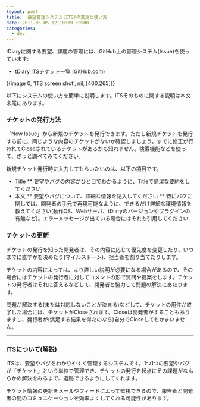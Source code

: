 ```yaml
---
leyout: post
title:  要望管理システム(ITS)の変更と使い方
date: 2011-05-05 12:10:19 +0900
categories:
  - dev
---
```

tDiaryに関する要望、課題の管理には、GitHub上の管理システム(Issue)を使っています:

* [tDiary ITSチケット一覧](http://github.com/tdiary/tdiary-core/issues) (GitHub.com)

{{image 0, 'ITS screen shot', nil, [400,265]}}

以下にシステムの使い方を簡単に説明します。ITSそのものに関する説明は本文末尾にあります。

### チケットの発行方法
「New Issue」から新規のチケットを発行できます。ただし新規チケットを発行する前に、同じような内容のチケットがないか確認しましょう。すでに修正が行われてCloseされているチケットがあるかも知れません。検索機能などを使って、ざっと調べてみてください。

新規チケット発行時に入力してもらいたいのは、以下の項目です。

* Title
** 要望やバグの内容がひと目でわかるように、Titleで簡潔な要約をしてください
* 本文
** 要望やバグについて、詳細な情報を記入してください
** 特にバグに関しては、開発者の手元で再現可能なように、できるだけ詳細な環境情報を教えてください(動作OS、Webサーバ、tDiaryのバージョンやプラグインの有無など)。エラーメッセージが出ている場合にはそれも引用してください

### チケットの更新
チケットの発行を知った開発者は、その内容に応じて優先度を変更したり、いつまでに直すかを決めたり(マイルストーン)、担当者を割り当てたりします。

チケットの内容によっては、より詳しい説明が必要になる場合があるので、その場合にはチケットの発行者に対してコメントの形で質問や提案をします。チケットの発行者はそれに答えるなどして、開発者と協力して問題の解決にあたります。

問題が解決する(または対応しないことが決まる)などして、チケットの用件が終了した場合には、チケットがCloseされます。Closeは開発者がすることもありますし、発行者が(満足する結果を得たのなら)自分でCloseしてもかまいません。

----

### ITSについて(解説)
ITSは、要望やバグをわかりやすく管理するシステムです。1つ1つの要望やバグが「チケット」という単位で管理でき、チケットの発行を起点にその課題がなんらかの解決をみるまで、追跡できるようにしてくれます。

チケット情報の更新をメールやフィードによって監視できるので、報告者と開発者の間のコミュニケーションを効率よくしてくれる可能性があります。

